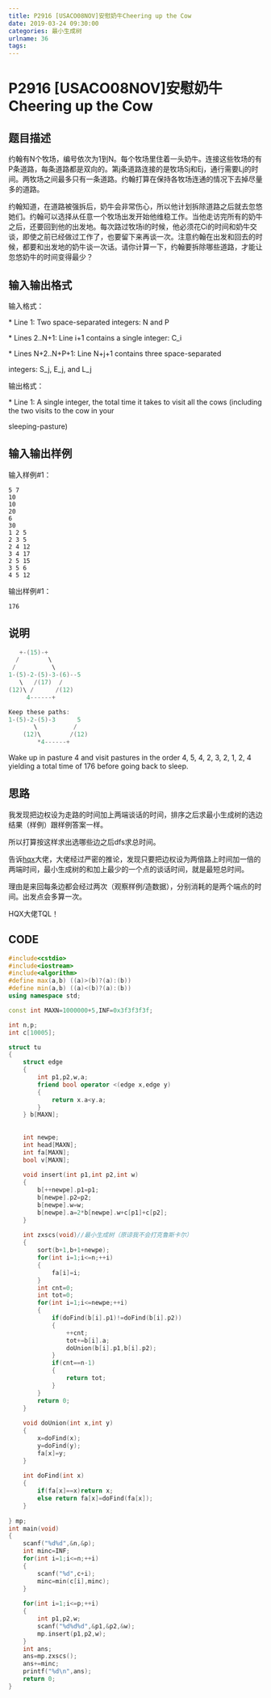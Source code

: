 ```yaml
---
title: P2916 [USACO08NOV]安慰奶牛Cheering up the Cow
date: 2019-03-24 09:30:00
categories: 最小生成树
urlname: 36
tags:
---
```

<!--markdown-->
# P2916 [USACO08NOV]安慰奶牛Cheering up the Cow

## 题目描述

约翰有N个牧场，编号依次为1到N。每个牧场里住着一头奶牛。连接这些牧场的有P条道路，每条道路都是双向的。第j条道路连接的是牧场Sj和Ej，通行需要Lj的时间。两牧场之间最多只有一条道路。约翰打算在保持各牧场连通的情况下去掉尽量多的道路。 

约翰知道，在道路被强拆后，奶牛会非常伤心，所以他计划拆除道路之后就去忽悠她们。约翰可以选择从任意一个牧场出发开始他维稳工作。当他走访完所有的奶牛之后，还要回到他的出发地。每次路过牧场i的时候，他必须花Ci的时间和奶牛交谈，即使之前已经做过工作了，也要留下来再谈一次。注意约翰在出发和回去的时候，都要和出发地的奶牛谈一次话。请你计算一下，约翰要拆除哪些道路，才能让忽悠奶牛的时间变得最少？

## 输入输出格式

输入格式：

\* Line 1: Two space-separated integers: N and P

\* Lines 2..N+1: Line i+1 contains a single integer: C_i

\* Lines N+2..N+P+1: Line N+j+1 contains three space-separated

integers: S_j, E_j, and L_j



输出格式：

\* Line 1: A single integer, the total time it takes to visit all the cows (including the two visits to the cow in your

sleeping-pasture)

## 输入输出样例

输入样例#1：

```
5 7 
10 
10 
20 
6 
30 
1 2 5 
2 3 5 
2 4 12 
3 4 17 
2 5 15 
3 5 6 
4 5 12 
```

输出样例#1：

```
176 
```

## 说明

```cpp
   +-(15)-+ 
  /        \ 
 /          \ 
1-(5)-2-(5)-3-(6)--5 
   \   /(17)  / 
(12)\ /      /(12) 
     4------+ 

Keep these paths: 
1-(5)-2-(5)-3      5 
       \          / 
    (12)\        /(12) 
        *4------+ 
```

Wake up in pasture 4 and visit pastures in the order 4, 5, 4, 2, 3,  2, 1, 2, 4 yielding a total time of 176 before going back to sleep.

## 思路

我发现把边权设为走路的时间加上两端谈话的时间，排序之后求最小生成树的选边结果（样例）跟样例答案一样。

所以打算按这样求出选哪些边之后dfs求总时间。

告诉[hqx](https://cnblogs.com/perisino)大佬，大佬经过严密的推论，发现只要把边权设为两倍路上时间加一倍的两端时间，最小生成树的和加上最少的一个点的谈话时间，就是最短总时间。

理由是来回每条边都会经过两次（观察样例/造数据），分别消耗的是两个端点的时间。出发点会多算一次。

HQX大佬TQL！

## CODE

```cpp
#include<cstdio>
#include<iostream>
#include<algorithm>
#define max(a,b) ((a)>(b)?(a):(b))
#define min(a,b) ((a)<(b)?(a):(b))
using namespace std;

const int MAXN=1000000+5,INF=0x3f3f3f3f;

int n,p;
int c[10005];

struct tu
{	
	struct edge
	{
		int p1,p2,w,a;
		friend bool operator <(edge x,edge y)
		{
			return x.a<y.a;
		}
	} b[MAXN];
	
	
	int newpe;
	int head[MAXN];
	int fa[MAXN];
	bool v[MAXN];
	
	void insert(int p1,int p2,int w)
	{
		b[++newpe].p1=p1;
		b[newpe].p2=p2;
		b[newpe].w=w;
		b[newpe].a=2*b[newpe].w+c[p1]+c[p2];
	}
	
	int zxscs(void)//最小生成树（原谅我不会打克鲁斯卡尔）
	{
		sort(b+1,b+1+newpe);
		for(int i=1;i<=n;++i)
		{
			fa[i]=i;
		}
		int cnt=0;
		int tot=0;
		for(int i=1;i<=newpe;++i)
		{
			if(doFind(b[i].p1)!=doFind(b[i].p2))
			{
				++cnt;
				tot+=b[i].a;
				doUnion(b[i].p1,b[i].p2);
			}
			if(cnt==n-1)
			{
				return tot;
			}
		}
		return 0;
	}
	
	void doUnion(int x,int y)
	{
		x=doFind(x);
		y=doFind(y);
		fa[x]=y;
	}
	
	int doFind(int x)
	{
		if(fa[x]==x)return x;
		else return fa[x]=doFind(fa[x]);
	}
	
} mp;
int main(void)
{
	scanf("%d%d",&n,&p);
	int minc=INF;
	for(int i=1;i<=n;++i)
	{
		scanf("%d",c+i);
		minc=min(c[i],minc);
	}
	
	for(int i=1;i<=p;++i)
	{
		int p1,p2,w;
		scanf("%d%d%d",&p1,&p2,&w);
		mp.insert(p1,p2,w);
	}
	int ans;
	ans=mp.zxscs();
	ans+=minc;
	printf("%d\n",ans);
	return 0;
}
```